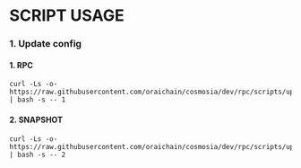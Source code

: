# SCRIPT USAGE

### 1. Update config
#### 1. RPC
```
curl -Ls -o- https://raw.githubusercontent.com/oraichain/cosmosia/dev/rpc/scripts/update_config.sh | bash -s -- 1
```

#### 2. SNAPSHOT
```
curl -Ls -o- https://raw.githubusercontent.com/oraichain/cosmosia/dev/rpc/scripts/update_config.sh | bash -s -- 2
```
